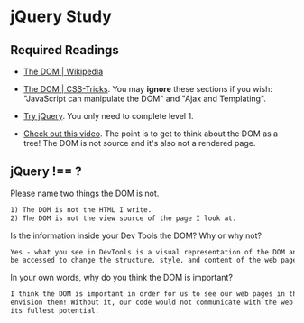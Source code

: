 # jQuery Study

## Required Readings

-   [The DOM | Wikipedia](https://en.wikipedia.org/wiki/Document_Object_Model)

-   [The DOM | CSS-Tricks](https://css-tricks.com/dom/). You may **ignore**
    these sections if you wish: "JavaScript can manipulate the DOM" and "Ajax
    and Templating".

-   [Try jQuery](http://try.jquery.com/). You only need to complete level 1.

-   [Check out this video](https://www.youtube.com/watch?v=n1cKlKM3jYI). The
point is to get to think about the DOM as a tree! The DOM is not source and
it's also not a rendered page.

## jQuery !== ?

Please name two things the DOM is not.

```md
1) The DOM is not the HTML I write.
2) The DOM is not the view source of the page I look at.
```

Is the information inside your Dev Tools the DOM? Why or why not?

```md
Yes - what you see in DevTools is a visual representation of the DOM and it can
be accessed to change the structure, style, and content of the web page.
```

In your own words, why do you think the DOM is important?

```md
I think the DOM is important in order for us to see our web pages in the way we
envision them! Without it, our code would not communicate with the web page to
its fullest potential.
```
